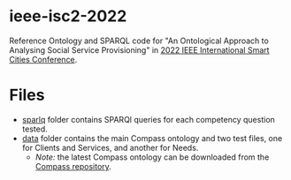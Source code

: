# ieee-isc2-2022

Reference Ontology and SPARQL code for "An Ontological Approach to Analysing Social Service Provisioning" in [2022 IEEE International Smart Cities Conference](https://attend.ieee.org/isc2-2022/).


# Files
- [sparlq](sparql) folder contains SPARQl queries for each competency question tested.
- [data](data) folder contains the main Compass ontology and two test files, one for Clients and Services, and another for Needs.
  - _Note:_ the latest Compass ontology can be downloaded from the [Compass repository](https://github.com/csse-uoft/compass-ontology).
